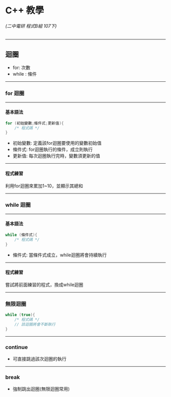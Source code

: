 # C++ 教學
###### (二中電研 程式B組 107下)

----

## 迴圈

* for: 次數
* while : 條件

----

### for 迴圈

---

#### 基本語法
```cpp
for (初始變數;條件式;更新值){
    /* 程式碼 */
}
```
* 初始變數: 定義該for迴圈要使用的變數初始值
* 條件式: for迴圈執行的條件，成立則執行
* 更新值: 每次迴圈執行完時，變數須更新的值

---

#### 程式練習
利用for迴圈來累加1~10，並顯示其總和

----

### while 迴圈

---

#### 基本語法
```cpp
while (條件式){
    /* 程式碼 */
}
```
* 條件式: 當條件式成立，while迴圈將會持續執行

---

#### 程式練習
嘗試將前面練習的程式，換成while迴圈

----

### 無限迴圈
```cpp
while (true){
    /* 程式碼 */
    // 該迴圈將會不斷執行
}
```

----

### continue
* 可直接跳過該次迴圈的執行

---

### break
* 強制跳出迴圈(無限迴圈常用)

